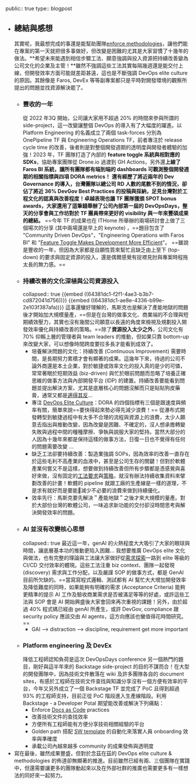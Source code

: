 public:: true
type:: blogpost

- ## 總結與感想
  其實呢，我最想完成的事還是能幫助團隊[enforce methodologies]([[什麼是自動化測試的標的？]])，讓他們能在專案的第一天就把很多事做好，但改變是困難的尤其是大家習慣了十幾年的做法。**希望未來能遇到相信步驟工法、願意強調與投入資源把持續改善變為公司文化的企業及主管！**雖然不強調這些工法其實每隔幾週還是能交付上線，但開發效率方面可能就差距甚遠，這也是不斷強調 DevOps elite culture 的原因。其餘像是 Faros, DevEx 等等副專案都只是平時對開發環境的觀察所提出的問題並找資源解決罷了。
	- ### 豐收的一年
	  從 2022 年3Q 開始，公司讓大家用不超過 20% 的時間來參與所謂的 side-project，這一改變讓整個 DevOps 的導入有了大幅度的躍進。以 Platform Engineering 的名義成立了兩個 task-forces 分別為 OnePipeline TF 與 Engineering Operations TF，前者專注於 release cycle time 的改善，後者則是對整個開發週期的透明度與開發者體驗的加強！2023 年，TF 團隊打造了內部的 **feature toggle 系統與相對應的 SDKs**，協助專案團隊從 Drone.io 過渡到 GH Actions，另外還**上線了 Faros BI 系統，讓所有團隊都有端到端的 dashboards 可觀測整個開發週期的相關指標與四項 DORA metrics！**
	  **還有經歷了將近兩年的 Dev Governance 的導入，台灣團隊以總公司 RD 人數的尾數不到的情況，卻佔了將近 36% DevGov Best Practices 的投稿與採納，足見台灣對於工程文化的認真與改善程度！**卓越表現也讓 TF 團隊獲頒 SPOT bonus awards，大家還用了這筆錢**舉辦了公司內部第一屆的 DevOpsDays，整天的分享會與工作坊對於 TF 團員帶來更好的 visibility 與一年來豐碩成果的總結。**
	  ==今年 TF 的成果也在 ITHome 所舉辦的兩場研討會上做了三個場次的分享 (其中兩場還是早上的 keynote) ，==題目包含了 "Community Driven DevOps"，"Engineering Operations with Faros BI" 和 "[Feature Toggle Makes Development More Efficient](https://k8s.ithome.com.tw/2023/session-page/2339)"。
	  ==雖說是豐收的一年，但因為大家都是自願性質來幫忙且缺乏由上至下 (top-down) 的要求與固定資源的投入，還是偶爾感覺有捉襟見肘與專案時程拖太長的無力感。==
	- ### 持續改善的文化深植與公司資源投入
	  collapsed:: true
	  {{embed ((64381dc1-f2f1-4ae3-b3b7-cd872041d756))}}
	  {{embed ((64381dc1-ae8e-4336-b99e-2e103f387afa))}}
	  這事還蠻好理解的，馬斯克也是解決了產能地獄的問題後才開始加大規模量產，==但是在台灣的做事文化、商業端的不合理與短期績效壓力，其實也沒有幾間公司願意以長遠的角度來檢視及規劃投入開發效率優化與持續改善的策略。==除了**資源投入太少之外**，公司文化有 70% 仰賴上層的管理者與 team leaders 的推動，但如果只靠 bottom-up 來改變大家，可以想像時間跨度要拉多長才能看到成效了。
		- 培養解決問題的文化：持續改善 (Continuous Improvement) 需要時間，是長期努力累積才會有顯著的成果。這幾年下來，待過的公司不論外商還是本土企業，對於敏捷或效率文化的投入真的是少的可憐，常常著眼於短期效益 (biz-driven) 與忙於眼前問題而忽略了培養正確思維的做事方法與內部開發平台 (IDP) 的建置。持續改善要能看到問題並提出解決方案，尤其是底層核心的問題沒解而只是貼貼狗皮藥膏，通常又都是[適得其反](((65103e74-97b6-4ff0-a337-c9ab3fd2539c)))...
		- 專注 [DevOps Elite Culture](((6513ce96-959f-4704-860b-406d41dada4b)))：DORA 的四個指標有三個是跟速度與頻率有關，簡單來說==要快得起來勢必得先減少浪費！== 從瀑布式開發轉型到敏捷過程中有太多不合理的流程與資源上的浪費，太少人願意去指出與推動改變，因為改變是困難、不確定的，沒人想承擔轉變失敗與過程中間的種種摩擦、爭執與說服大家的堅持。當然大部分的人因為十幾年來都是保持這樣的做事方法，日復一日也不覺得有任何的問題需要改變 ...
		- 缺乏工法卻要持續改善：製造業強調 SOPs，因為效率的改善一直存在於這些毛利不高產業的血液中，甚至是公司生存的關鍵！但對於軟體產業何嘗又不是這樣，想要做到持續改善但所有步驟都是憑感覺與喜好來做，沒有固定的[工法要求](((65103e74-cb2d-4381-9eb4-aa801fad9030)))與[策略](((65103e74-5c75-4b1e-b692-2811467093f6)))，就沒有辦法持續收集資料來擘劃改善的計畫！軟體的 pipeline 就跟工廠的生產線是一樣的道理，不是求有就好而是要能減少不必要的浪費來做到持續優化。
		- 效率先行：馬斯克要先解決＂產能地獄＂之後才來大規模的量產。對於大部份台灣的軟體公司，一味追求新功能的交付卻沒時間思考與解決開發效率的問題。
	- ### AI 並沒有改變核心思想
	  collapsed:: true
	  最近這一年，genAI 的火熱程度大大吸引了大家的眼球與時間，讓底層基本功的推動更陷入困難...
	  我想要推廣 DevOps elite 文化與做法，也有完整的理論與工法讓大家做好從[需求探索](((62b99b45-8f82-4f1c-ab2f-807e4ba85e22)))一路到 elite 等級的 CI/CD 交付效率的體現。這些工法注重  biz context、團隊一起發現 (discovery) 需求與工作分配，以及嚴謹  SOP 的做事方式，都是 GenAI 目前所欠缺的。==當寫寫程式邏輯、測試都有 AI 幫忙大大增加開發效率及降低難度的同時，如果能夠有明確的需求 (Acceptance Criteria) 能夠更精準的提示 AI 工作及驗收商業需求是否被滿足等等的好處，或許這些工法與 SOP 會是 AI 開始興盛後大家會回來再次重視的課題！另外，由於超過 40% 程式碼已經由 genAI 所產生，或許 DevGov, compliance 跟 security policy 應該交由 AI agents，這方向應該也蠻值得花時間研究。==
		- GAI --> distraction --> discipline, requirement get more important
	- ### Platform engineering 及 DevEx
	  降低工程師認知負荷是這次 DevOpsDays conference 另一個熱門的題目，剛好與這半年來的 Backstage side-project 的目的不謀而合！在大型的開發團隊中，因為技術文件散落在 wiki 及許多團隊各自的 document sites，有感於工程師在技術文件查找與知識分享沒有一個方便有效率的平台，今年又另外成立了一個 Backstage TF 並完成了 PoC 且得到超過 93% 的工程師支持，目前正從 PoC 階段進入生產線階段。利用 Backstage - a Developer Potal 期望能改善或解決下列痛點：
	  * Enforce [Docs as Code](https://www.writethedocs.org/guide/docs-as-code/) practices
	  * 改善技術文件的查找效率
	  * 方便所有工程師能有方便分享技術相關經驗的平台
	  * Golden path 搭配 [SW template](https://backstage.io/docs/features/software-templates/) 的自動化來落實人員 onboarding 效率與準確度
	  * 承載公司內越來越多 community 的成果發佈與透明度
- 寫在最後，雖然成果豐盛，但對於念茲在茲的 DevOps elite culture & methodologies 的佈道卻無顯著的推進。目前雖然已經有兩、三個團隊在實踐中，但還需要讓更多的團隊動起來以及在外部社群的推廣也需要更多有一樣想法的同好來一起努力。